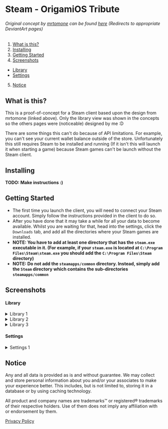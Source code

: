 # Steam - OrigamiOS Tribute
###### Original concept by [mrtomone](http://mrtomone.deviantart.com/) can be found [here](http://www.deviantart.com/art/Origami-OS-2-4-2-Concept-Update-556728058) (Redirects to appropriate DeviantArt pages)

1. [What is this?](#what-is-this)
2. [Installing](#installing)
3. [Getting Started](#getting-started)
4. [Screenshots](#screenshots)
  * [Library](#library)
  * [Settings](#settings)
5. [Notice](#notice)

## What is this?
This is a proof-of-concept for a Steam client based upon the design from mrtomone (linked above). Only the library view was shown in the concepts so the others pages were (noticeable) designed by me :D

There are some things this can't do because of API limitations. For example, you can't see your current wallet balance outside of the store. Unfortunately this still requires Steam to be installed and running (If it isn't this will launch it when starting a game) because Steam games can't be launch without the Steam client.

## Installing
**TODO: Make instructions :)**

## Getting Started
- The first time you launch the client, you will need to connect your Steam account. Simply follow the instructions provided in the client to do so.
- After you have done that it may take a while for all your data to become available. Whilst you are waiting for that, head into the settings, click the `Downloads` tab, and add all the directories where your Steam games are installed.
- **NOTE: You have to add at least one directory that has the `steam.exe` executable in it. (For example, if your `steam.exe` is located at `C:\Program Files\Steam\steam.exe` you should add the `C:\Program Files\Steam` directory)**
- **NOTE: Do not add the `steamapps/common` directory. Instead, simply add the `Steam` directory which contains the sub-directories `steamapps/common`**

## Screenshots
#### Library
<details>
<summary>Library 1</summary>
![Library 1](./screenshots/library-001.png)
</details>

<details>
<summary>Library 2</summary>
![Library 2](./screenshots/library-002.png)
</details>

<details>
<summary>Library 3</summary>
![Library 3](./screenshots/library-003.png)
</details>

#### Settings
<details>
<summary>Settings 1</summary>
![Settings 1](./screenshots/settings-001.png)
</details>

## Notice
Any and all data is provided as is and without guarantee. We may collect and store personal information about you and/or your associates to make your experience better. This includes, but is not limited to, storing it in a database or by using caching technology.

All product and company names are trademarks™ or registered® trademarks of their respective holders. Use of them does not imply any affiliation with or endorsement by them. 

[Privacy Policy](./public/privacy_policy.html)
